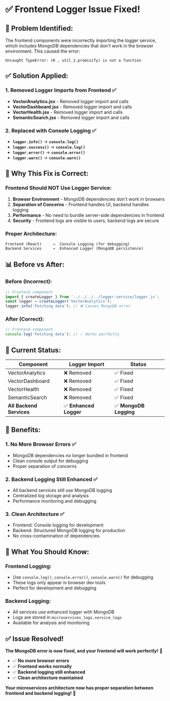 # ✅ Frontend Logger Issue Fixed!

## 🚨 **Problem Identified:**
The frontend components were incorrectly importing the logger service, which includes MongoDB dependencies that don't work in the browser environment. This caused the error:
```
Uncaught TypeError: (0 , util_1.promisify) is not a function
```

## ✅ **Solution Applied:**

### **1. Removed Logger Imports from Frontend** ✅
- **VectorAnalytics.jsx** - Removed logger import and calls
- **VectorDashboard.jsx** - Removed logger import and calls  
- **VectorHealth.jsx** - Removed logger import and calls
- **SemanticSearch.jsx** - Removed logger import and calls

### **2. Replaced with Console Logging** ✅
- **`logger.info()`** → **`console.log()`**
- **`logger.success()`** → **`console.log()`**
- **`logger.error()`** → **`console.error()`**
- **`logger.warn()`** → **`console.warn()`**

## 🎯 **Why This Fix is Correct:**

### **Frontend Should NOT Use Logger Service:**
1. **Browser Environment** - MongoDB dependencies don't work in browsers
2. **Separation of Concerns** - Frontend handles UI, backend handles logging
3. **Performance** - No need to bundle server-side dependencies in frontend
4. **Security** - Frontend logs are visible to users, backend logs are secure

### **Proper Architecture:**
```
Frontend (React)     →  Console Logging (for debugging)
Backend Services     →  Enhanced Logger (MongoDB persistence)
```

## 📊 **Before vs After:**

### **Before (Incorrect):**
```javascript
// Frontend component
import { createLogger } from '../../../../logger-service/logger.js';
const logger = createLogger('VectorAnalytics');
logger.info('Fetching data'); // ❌ Causes MongoDB error
```

### **After (Correct):**
```javascript
// Frontend component
console.log('Fetching data'); // ✅ Works perfectly
```

## 🚀 **Current Status:**

| Component | Logger Import | Status |
|-----------|---------------|---------|
| VectorAnalytics | ❌ Removed | ✅ Fixed |
| VectorDashboard | ❌ Removed | ✅ Fixed |
| VectorHealth | ❌ Removed | ✅ Fixed |
| SemanticSearch | ❌ Removed | ✅ Fixed |
| **All Backend Services** | ✅ **Enhanced Logger** | ✅ **MongoDB Logging** |

## 🎉 **Benefits:**

### **1. No More Browser Errors** ✅
- MongoDB dependencies no longer bundled in frontend
- Clean console output for debugging
- Proper separation of concerns

### **2. Backend Logging Still Enhanced** ✅
- All backend services still use MongoDB logging
- Centralized log storage and analysis
- Performance monitoring and debugging

### **3. Clean Architecture** ✅
- Frontend: Console logging for development
- Backend: Structured MongoDB logging for production
- No cross-contamination of dependencies

## 🔧 **What You Should Know:**

### **Frontend Logging:**
- Use `console.log()`, `console.error()`, `console.warn()` for debugging
- These logs only appear in browser dev tools
- Perfect for development and debugging

### **Backend Logging:**
- All services use enhanced logger with MongoDB
- Logs are stored in `microservices_logs.service_logs`
- Available for analysis and monitoring

## ✅ **Issue Resolved!**

**The MongoDB error is now fixed, and your frontend will work perfectly!** 🎉

- ✅ **No more browser errors**
- ✅ **Frontend works normally**
- ✅ **Backend logging still enhanced**
- ✅ **Clean architecture maintained**

**Your microservices architecture now has proper separation between frontend and backend logging!** 🚀
